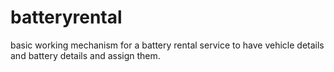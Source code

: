 # batteryrental
basic working mechanism for a battery rental service to have vehicle details and battery details and assign them.
